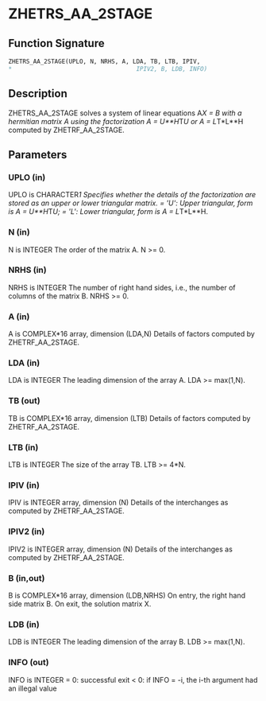# ZHETRS_AA_2STAGE

## Function Signature

```fortran
ZHETRS_AA_2STAGE(UPLO, N, NRHS, A, LDA, TB, LTB, IPIV, 
*                                   IPIV2, B, LDB, INFO)
```

## Description


 ZHETRS_AA_2STAGE solves a system of linear equations A*X = B with a 
 hermitian matrix A using the factorization A = U**H*T*U or
 A = L*T*L**H computed by ZHETRF_AA_2STAGE.

## Parameters

### UPLO (in)

UPLO is CHARACTER*1 Specifies whether the details of the factorization are stored as an upper or lower triangular matrix. = 'U': Upper triangular, form is A = U**H*T*U; = 'L': Lower triangular, form is A = L*T*L**H.

### N (in)

N is INTEGER The order of the matrix A. N >= 0.

### NRHS (in)

NRHS is INTEGER The number of right hand sides, i.e., the number of columns of the matrix B. NRHS >= 0.

### A (in)

A is COMPLEX*16 array, dimension (LDA,N) Details of factors computed by ZHETRF_AA_2STAGE.

### LDA (in)

LDA is INTEGER The leading dimension of the array A. LDA >= max(1,N).

### TB (out)

TB is COMPLEX*16 array, dimension (LTB) Details of factors computed by ZHETRF_AA_2STAGE.

### LTB (in)

LTB is INTEGER The size of the array TB. LTB >= 4*N.

### IPIV (in)

IPIV is INTEGER array, dimension (N) Details of the interchanges as computed by ZHETRF_AA_2STAGE.

### IPIV2 (in)

IPIV2 is INTEGER array, dimension (N) Details of the interchanges as computed by ZHETRF_AA_2STAGE.

### B (in,out)

B is COMPLEX*16 array, dimension (LDB,NRHS) On entry, the right hand side matrix B. On exit, the solution matrix X.

### LDB (in)

LDB is INTEGER The leading dimension of the array B. LDB >= max(1,N).

### INFO (out)

INFO is INTEGER = 0: successful exit < 0: if INFO = -i, the i-th argument had an illegal value

